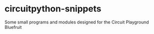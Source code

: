 # circuitpython-snippets

Some small programs and modules designed for the Circuit Playground Bluefruit
